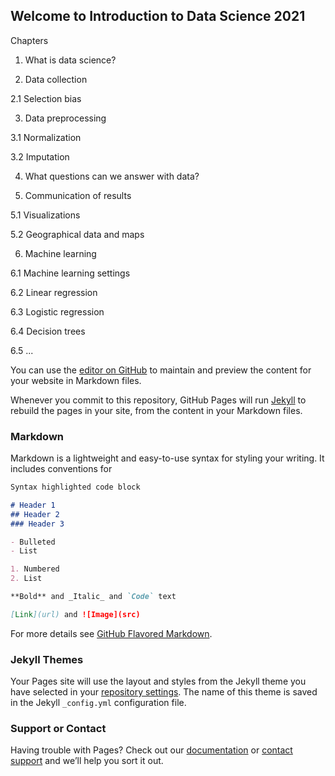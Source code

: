## Welcome to Introduction to Data Science 2021

Chapters

1. What is data science?

2. Data collection

2.1 Selection bias

3. Data preprocessing

3.1 Normalization

3.2 Imputation

4. What questions can we answer with data?

5. Communication of results

5.1 Visualizations

5.2 Geographical data and maps

6. Machine learning

6.1 Machine learning settings

6.2 Linear regression

6.3 Logistic regression

6.4 Decision trees

6.5 ...

You can use the [editor on GitHub](https://github.com/JonnaBuri/ids2021/edit/main/README.md) to maintain and preview the content for your website in Markdown files.

Whenever you commit to this repository, GitHub Pages will run [Jekyll](https://jekyllrb.com/) to rebuild the pages in your site, from the content in your Markdown files.

### Markdown

Markdown is a lightweight and easy-to-use syntax for styling your writing. It includes conventions for

```markdown
Syntax highlighted code block

# Header 1
## Header 2
### Header 3

- Bulleted
- List

1. Numbered
2. List

**Bold** and _Italic_ and `Code` text

[Link](url) and ![Image](src)
```

For more details see [GitHub Flavored Markdown](https://guides.github.com/features/mastering-markdown/).

### Jekyll Themes

Your Pages site will use the layout and styles from the Jekyll theme you have selected in your [repository settings](https://github.com/JonnaBuri/ids2021/settings). The name of this theme is saved in the Jekyll `_config.yml` configuration file.

### Support or Contact

Having trouble with Pages? Check out our [documentation](https://docs.github.com/categories/github-pages-basics/) or [contact support](https://support.github.com/contact) and we’ll help you sort it out.
